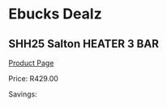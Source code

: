 
# Ebucks Dealz
## SHH25 Salton HEATER 3 BAR
[Product Page](https://www.ebucks.com/web/shop/productSelected.do?prodId=1155066876&catId=704982758)

Price: R429.00

Savings: 


	